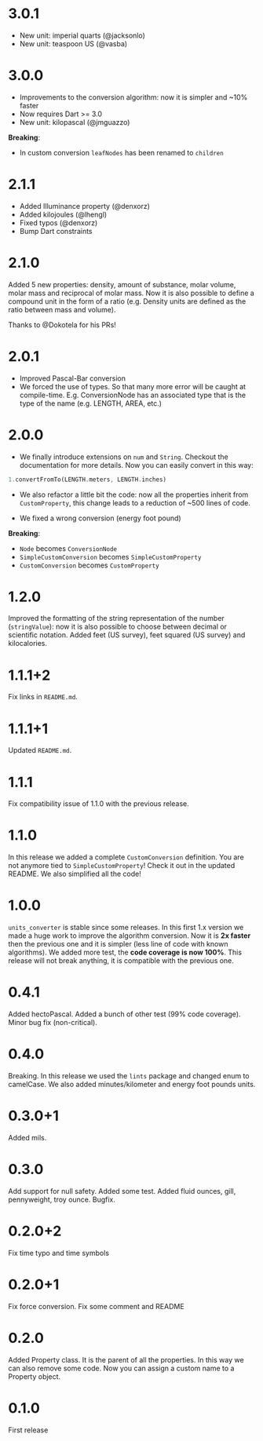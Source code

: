 # 3.0.1
- New unit: imperial quarts (@jacksonlo)
- New unit: teaspoon US (@vasba)

# 3.0.0
- Improvements to the conversion algorithm: now it is simpler and ~10% faster
- Now requires Dart >= 3.0
- New unit: kilopascal (@jmguazzo)

**Breaking**:
- In custom conversion `leafNodes` has been renamed to `children`

# 2.1.1
- Added Illuminance property (@denxorz)
- Added kilojoules (@lhengl)
- Fixed typos (@denxorz)
- Bump Dart constraints

# 2.1.0
Added 5 new properties: density, amount of substance, molar volume, molar mass
and reciprocal of molar mass. Now it is also possible to define a compound unit
in the form of a ratio (e.g. Density units are defined as the ratio between mass
and volume).

Thanks to @Dokotela for his PRs!

# 2.0.1
- Improved Pascal-Bar conversion
- We forced the use of types. So that many more error will be caught at
compile-time. E.g. ConversionNode has an associated type that is the type of the
name (e.g. LENGTH, AREA, etc.)

# 2.0.0
- We finally introduce extensions on `num` and `String`. Checkout the
documentation for more details. Now you can easily convert in this way: 
```dart
1.convertFromTo(LENGTH.meters, LENGTH.inches)
```

- We also refactor a little bit the code: now all the properties inherit from
`CustomProperty`, this change leads to a reduction of ~500 lines of code.

- We fixed a wrong conversion (energy foot pound)

**Breaking**:
- `Node` becomes `ConversionNode`
- `SimpleCustomConversion` becomes
`SimpleCustomProperty`
- `CustomConversion` becomes `CustomProperty`


# 1.2.0
Improved the formatting of the string representation of the number
(`stringValue`): now it is also possible to choose between decimal or
scientific notation. Added feet (US survey), feet squared (US survey) and
kilocalories.

# 1.1.1+2
Fix links in `README.md`.

# 1.1.1+1
Updated `README.md`.

# 1.1.1
Fix compatibility issue of 1.1.0 with the previous release.

# 1.1.0
In this release we added a complete `CustomConversion` definition. You are not
anymore tied to `SimpleCustomProperty`! Check it out in the updated README. We
also simplified all the code!

# 1.0.0
`units_converter` is stable since some releases. In this first 1.x version we
made a huge work to improve the algorithm conversion. Now it is **2x faster**
then the previous one and it is simpler (less line of code with known
algorithms). We added more test, the **code coverage is now 100%**. This release
will not break anything, it is compatible with the previous one.

# 0.4.1
Added hectoPascal. Added a bunch of other test (99% code coverage). Minor bug
fix (non-critical).

# 0.4.0
Breaking. In this release we used the `lints` package and changed enum to
camelCase. We also added minutes/kilometer and energy foot pounds units.

# 0.3.0+1
Added mils.

# 0.3.0
Add support for null safety. Added some test. Added fluid ounces, gill,
pennyweight, troy ounce. Bugfix.

# 0.2.0+2
Fix time typo and time symbols

# 0.2.0+1
Fix force conversion. Fix some comment and README

# 0.2.0
Added Property class. It is the parent of all the properties. In this way we can
also remove some code. Now you can assign a custom name to a Property object.

# 0.1.0
First release
